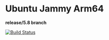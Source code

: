# Ubuntu Jammy Arm64
**release/5.8 branch**

[![Build Status](https://ci.swiftlang.xyz/job/swift-5.8-ubuntu-jammy/badge/icon)](https://ci.swiftlang.xyz/job/swift-5.8-ubuntu-jammy/)
